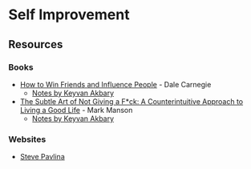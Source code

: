 # Self Improvement

## Resources

### Books

* [How to Win Friends and Influence People](https://smile.amazon.co.uk/dp/0091906814) - Dale Carnegie
  * [Notes by Keyvan Akbary](https://keyvanakbary.github.io/learning-notes/books/how-to-win-friends-and-influence-people/)
* [The Subtle Art of Not Giving a F\*ck: A Counterintuitive Approach to Living a Good Life](https://smile.amazon.co.uk/dp/0062457721) - Mark Manson
  * [Notes by Keyvan Akbary](https://keyvanakbary.github.io/learning-notes/books/the-subtle-art-of-not-giving-a-fuck/)

### Websites

* [Steve Pavlina](https://stevepavlina.com/)

